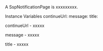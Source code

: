 A SspNotificationPage is xxxxxxxxx.

Instance Variables
	continueUrl:		<Object>
	message:		<Object>
	title:		<Object>

continueUrl
	- xxxxx

message
	- xxxxx

title
	- xxxxx

